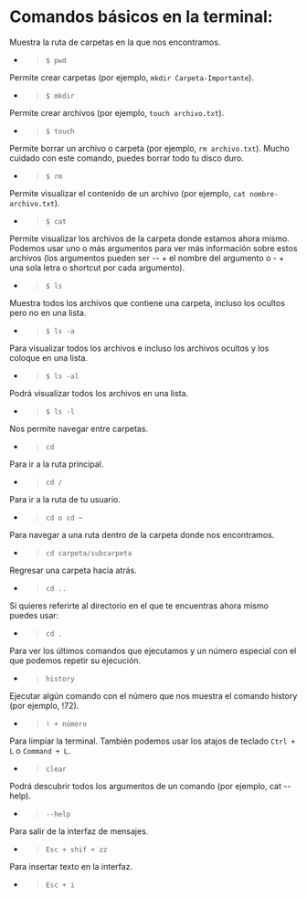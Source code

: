 # Comandos básicos en la terminal:

Muestra la ruta de carpetas en la que nos encontramos.

- > `$ pwd `

Permite crear carpetas (por ejemplo, `mkdir Carpeta-Importante`).

- > `$ mkdir`

Permite crear archivos (por ejemplo, `touch archivo.txt`).

- > `$ touch`

Permite borrar un archivo o carpeta (por ejemplo, `rm archivo.txt`). Mucho cuidado con este comando, puedes borrar todo tu disco duro.

- > `$ rm`

Permite visualizar el contenido de un archivo (por ejemplo, `cat nombre-archivo.txt`).

- > `$ cat`

Permite visualizar los archivos de la carpeta donde estamos ahora mismo. Podemos usar uno o más argumentos para ver más información sobre estos archivos (los argumentos pueden ser -- + el nombre del argumento o - + una sola letra o shortcut por cada argumento).

- > `$ ls`

Muestra todos los archivos que contiene una carpeta, incluso los ocultos pero no en una lista.

- > `$ ls -a`

Para visualizar todos los archivos e incluso los archivos ocultos y los coloque en una lista.

- > `$ ls -al`

Podrá visualizar todos los archivos en una lista.

- > `$ ls -l`

Nos permite navegar entre carpetas.

- > `cd`

Para ir a la ruta principal.

- > `cd /`

Para ir a la ruta de tu usuario.

- > `cd o cd ~`

Para navegar a una ruta dentro de la carpeta donde nos encontramos.

- > `cd carpeta/subcarpeta`

Regresar una carpeta hacia atrás.

- > `cd ..`

Si quieres referirte al directorio en el que te encuentras ahora mismo puedes usar:

- > `cd .`

Para ver los últimos comandos que ejecutamos y un número especial con el que podemos repetir su ejecución.

- > `history`

Ejecutar algún comando con el número que nos muestra el comando history (por ejemplo, !72).

- > `! + número`

Para limpiar la terminal. También podemos usar los atajos de teclado `Ctrl + L` o `Command + L`.

- > `clear`

Podrá descubrir todos los argumentos de un comando (por ejemplo, cat --help).

- > `--help`

Para salir de la interfaz de mensajes.

- > `Esc + shif + zz`

Para insertar texto en la interfaz.

- > `Esc + i`
